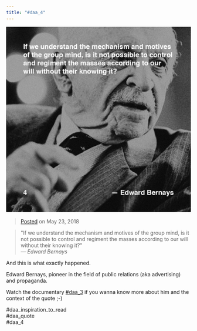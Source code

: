 ```yaml
---
title: "#daa_4"
---
```

![](../assets/201805232317.jpg)

>[Posted](202106221357) on May 23, 2018

>"If we understand the mechanism and motives of the group mind, is it not possible to control and regiment the masses according to our will without their knowing it?"  
>*— Edward Bernays*

And this is what exactly happened.

Edward Bernays, pioneer in the field of public relations (aka advertising) and propaganda.

Watch the documentary [#daa_3](201805231412) if you wanna know more about him and the context of the quote ;-)

#daa_inspiration_to_read  
#daa_quote  
#daa_4  